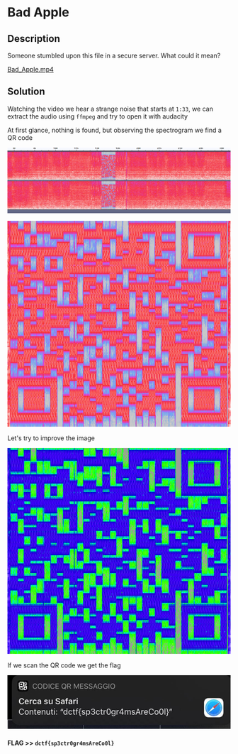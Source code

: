 # Bad Apple

## Description

Someone stumbled upon this file in a secure server. What could it mean?

[Bad_Apple.mp4](Bad_Apple.mp4)

## Solution

Watching the video we hear a strange noise that starts at `1:33`, we can extract the audio using `ffmpeg` and try to open it with audacity 

At first glance, nothing is found, but observing the spectrogram we find a QR code

![](img3.png)

![](img1.png)

Let's try to improve the image

![](img2.png)

If we scan the QR code we get the flag

![](img3.jpg)

#### **FLAG >>** `dctf{sp3ctr0gr4msAreCo0l}`
